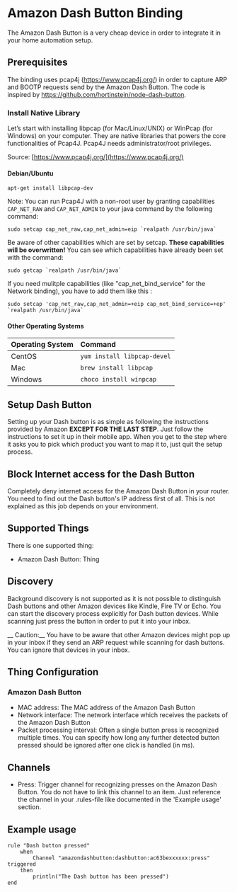 # Amazon Dash Button Binding

The Amazon Dash Button is a very cheap device in order to integrate it in your home automation setup.

## Prerequisites

The binding uses pcap4j (https://www.pcap4j.org/) in order to capture ARP and BOOTP requests send by the Amazon Dash Button. The code is inspired by https://github.com/hortinstein/node-dash-button.


### Install Native Library

Let’s start with installing libpcap (for Mac/Linux/UNIX) or WinPcap (for Windows) on your computer. They are native libraries that powers the core functionalities of Pcap4J. Pcap4J needs administrator/root privileges.

Source: [https://www.pcap4j.org/](https://www.pcap4j.org/)

#### Debian/Ubuntu

```shell
apt-get install libpcap-dev
```

Note: You can run Pcap4J with a non-root user by granting capabilities `CAP_NET_RAW` and `CAP_NET_ADMIN`
to your java command by the following command: 

```shell
sudo setcap cap_net_raw,cap_net_admin=eip `realpath /usr/bin/java`
```

Be aware of other capabilities which are set by setcap. **These capabilities will be overwritten!** You can see which capabilities have already been set with the command:

```shell
sudo getcap `realpath /usr/bin/java`
```

If you need mulitple capabilities (like "cap_net_bind_service" for the Network binding), you have to add them like this :

```shell
sudo setcap 'cap_net_raw,cap_net_admin=+eip cap_net_bind_service=+ep' `realpath /usr/bin/java`
```

#### Other Operating Systems

| Operating System | Command                     |
|:-----------------|:----------------------------|
| CentOS           | `yum install libpcap-devel` |
| Mac              | `brew install libpcap`      |
| Windows          | `choco install winpcap`     |


## Setup Dash Button

Setting up your Dash button is as simple as following the instructions provided by Amazon **EXCEPT FOR THE LAST STEP**. Just follow the instructions to set it up in their mobile app. When you get to the step where it asks you to pick which product you want to map it to, just quit the setup process.

## Block Internet access for the Dash Button

Completely deny internet access for the Amazon Dash Button in your router. You need to find out the Dash button's IP address first of all. This is not explained as this job depends on your environment.


## Supported Things

There is one supported thing:

* Amazon Dash Button: Thing 

## Discovery

Background discovery is not supported as it is not possible to distinguish Dash buttons and other Amazon devices like Kindle, Fire TV or Echo.
You can start the discovery process explicitly for Dash button devices. While scanning just press the button in order to put it into your inbox.

__ Caution:__  You have to be aware that other Amazon devices might pop up in your inbox if they send an ARP request while scanning for dash buttons. You can ignore that devices in your inbox.

## Thing Configuration

### Amazon Dash Button

* MAC address: The MAC address of the Amazon Dash Button
* Network interface: The network interface which receives the packets of the Amazon Dash Button
* Packet processing interval: Often a single button press is recognized multiple times. You can specify how long any further detected button pressed should be ignored after one click is handled (in ms).

## Channels

* Press: Trigger channel for recognizing presses on the Amazon Dash Button. You do not have to link this channel to an item. Just reference the channel in your .rules-file like documented in the 'Example usage' section.

## Example usage

```
rule "Dash button pressed"
    when
        Channel "amazondashbutton:dashbutton:ac63bexxxxxx:press" triggered
    then
        println("The Dash button has been pressed")
end
```
